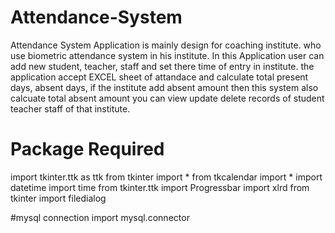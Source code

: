 # Attendance-System

Attendance System Application is mainly design for coaching institute.
who use biometric attendance system in his institute. 
In this Application user can add new student, teacher, staff and set there time of entry in institute.
the application accept EXCEL sheet of attandace and calculate total present days, absent days, if the institute add absent amount
then this system also calcuate total absent amount
you can view update delete records of student teacher staff of that institute.


# Package Required


import tkinter.ttk as ttk
from tkinter import *
from tkcalendar import *
import datetime
import time
from tkinter.ttk import Progressbar
import xlrd
from tkinter import filedialog

#mysql connection
import mysql.connector
